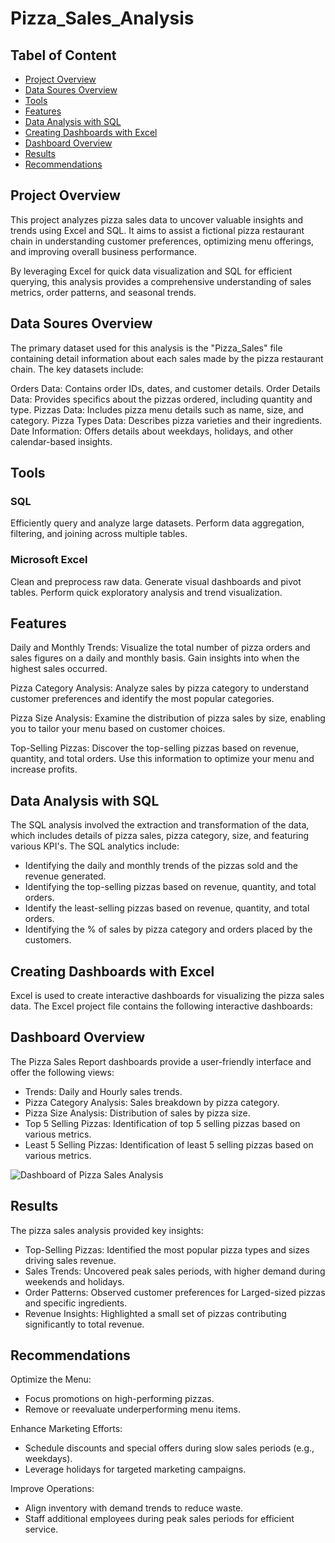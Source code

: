 # Pizza_Sales_Analysis
## Tabel of Content
- [Project Overview](#Project-Overview)
- [Data Soures Overview](#Data-Soures-Overview)
- [Tools](#Tools)
- [Features](#Features)
- [Data Analysis with SQL](#Data-Analysis-with-SQL)
- [Creating Dashboards with Excel](#Creating-Dashboards-with-Excel)
- [Dashboard Overview](#Dashboard-Overview)
- [Results](#Results)
- [Recommendations](#Recommendations)
## Project Overview
This project analyzes pizza sales data to uncover valuable insights and trends using Excel and SQL. It aims to assist a fictional pizza restaurant chain in understanding customer preferences, optimizing menu offerings, and improving overall business performance.

By leveraging Excel for quick data visualization and SQL for efficient querying, this analysis provides a comprehensive understanding of sales metrics, order patterns, and seasonal trends.

## Data Soures Overview
The primary dataset used for this analysis is the "Pizza_Sales" file containing detail information about each sales made by the pizza restaurant chain. The key datasets include:

Orders Data: Contains order IDs, dates, and customer details.
Order Details Data: Provides specifics about the pizzas ordered, including quantity and type.
Pizzas Data: Includes pizza menu details such as name, size, and category.
Pizza Types Data: Describes pizza varieties and their ingredients.
Date Information: Offers details about weekdays, holidays, and other calendar-based insights.

## Tools
### SQL
Efficiently query and analyze large datasets.
Perform data aggregation, filtering, and joining across multiple tables.

### Microsoft Excel
Clean and preprocess raw data.
Generate visual dashboards and pivot tables.
Perform quick exploratory analysis and trend visualization.

## Features
Daily and Monthly Trends: Visualize the total number of pizza orders and sales figures on a daily and monthly basis. Gain insights into when the highest sales occurred.

Pizza Category Analysis: Analyze sales by pizza category to understand customer preferences and identify the most popular categories.

Pizza Size Analysis: Examine the distribution of pizza sales by size, enabling you to tailor your menu based on customer choices.

Top-Selling Pizzas: Discover the top-selling pizzas based on revenue, quantity, and total orders. Use this information to optimize your menu and increase profits.


## Data Analysis with SQL
The SQL analysis involved the extraction and transformation of the data, which includes details of pizza sales, pizza category, size, and featuring various KPI's. The SQL analytics include:

- Identifying the daily and monthly trends of the pizzas sold and the revenue generated.
- Identifying the top-selling pizzas based on revenue, quantity, and total orders.
- Identify the least-selling pizzas based on revenue, quantity, and total orders.
- Identifying the % of sales by pizza category and orders placed by the customers.


## Creating Dashboards with Excel
Excel is used to create interactive dashboards for visualizing the pizza sales data. The Excel project file contains the following interactive dashboards:

## Dashboard Overview
The Pizza Sales Report dashboards provide a user-friendly interface and offer the following views:

- Trends: Daily and Hourly sales trends.
- Pizza Category Analysis: Sales breakdown by pizza category.
- Pizza Size Analysis: Distribution of sales by pizza size.
- Top 5 Selling Pizzas: Identification of top 5 selling pizzas based on various metrics.
- Least 5 Selling Pizzas: Identification of least 5 selling pizzas based on various metrics.


![Dashboard of Pizza Sales Analysis](https://github.com/user-attachments/assets/3df10c4b-49ae-476d-9b80-f13e073cd4af)

## Results
The pizza sales analysis provided key insights:

- Top-Selling Pizzas: Identified the most popular pizza types and sizes driving sales revenue.
- Sales Trends: Uncovered peak sales periods, with higher demand during weekends and holidays.
- Order Patterns: Observed customer preferences for Larged-sized pizzas and specific ingredients.
- Revenue Insights: Highlighted a small set of pizzas contributing significantly to total revenue.


## Recommendations
Optimize the Menu:
- Focus promotions on high-performing pizzas.
- Remove or reevaluate underperforming menu items.

Enhance Marketing Efforts:
- Schedule discounts and special offers during slow sales periods (e.g., weekdays).
- Leverage holidays for targeted marketing campaigns.

Improve Operations:
- Align inventory with demand trends to reduce waste.
- Staff additional employees during peak sales periods for efficient service.
